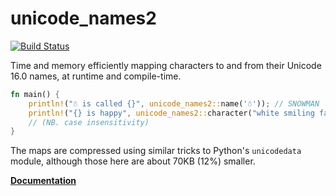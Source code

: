 # unicode_names2

[![Build Status](https://travis-ci.org/ProgVal/unicode_names2.png)](https://travis-ci.org/ProgVal/unicode_names2)

Time and memory efficiently mapping characters to and from their
Unicode 16.0 names, at runtime and compile-time.

```rust
fn main() {
    println!("☃ is called {}", unicode_names2::name('☃')); // SNOWMAN
    println!("{} is happy", unicode_names2::character("white smiling face")); // ☺
    // (NB. case insensitivity)
}
```

The maps are compressed using similar tricks to Python's `unicodedata`
module, although those here are about 70KB (12%) smaller.

[**Documentation**](https://docs.rs/unicode_names2)

